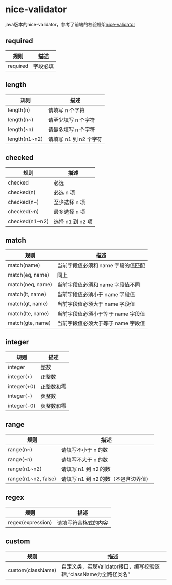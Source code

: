 # nice-validator

java版本的nice-validator，参考了前端的校验框架[nice-validator](https://github.com/niceue/nice-validator)

## required

|规则|描述
|-|-
|required |字段必填 

## length

|规则|描述
|-|-
|length(n)	    |请填写 n 个字符
|length(n~)	    |请至少填写 n 个字符
|length(~n)	    |请最多填写 n 个字符
|length(n1~n2)	|请填写 n1 到 n2 个字符

## checked

|规则|描述
|-|-
|checked	    |必选
|checked(n)	    |必选 n 项
|checked(n~)	|至少选择 n 项
|checked(~n)	|最多选择 n 项
|checked(n1~n2)	|选择 n1 到 n2 项

## match

|规则|描述
|-|-
|match(name)	        |当前字段值必须和 name 字段的值匹配
|match(eq, name)	    |同上
|match(neq, name)	    |当前字段值必须和 name 字段值不同
|match(lt, name)	    |当前字段值必须小于 name 字段值
|match(gt, name)	    |当前字段值必须大于 name 字段值
|match(lte, name)	    |当前字段值必须小于等于 name 字段值
|match(gte, name)	    |当前字段值必须大于等于 name 字段值

## integer

|规则|描述
|-|-
|integer	    |整数
|integer(+)	    |正整数
|integer(+0)	|正整数和零
|integer(-)	    |负整数
|integer(-0)	|负整数和零

## range

|规则|描述
|-|-
|range(n~)		|请填写不小于 n 的数
|range(~n)		|请填写不大于 n 的数
|range(n1~n2)	|请填写 n1 到 n2 的数
|range(n1~n2, false)	|请填写 n1 到 n2 的数（不包含边界值）

## regex

|规则|描述
|-|-
|regex(expression)		|请填写符合格式的内容

## custom

|规则|描述
|-|-
|custom(className) |自定义类，实现Validator接口，编写校验逻辑,“className为全路径类名”